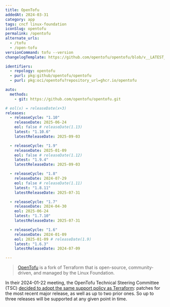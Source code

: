 ```yaml
---
title: OpenTofu
addedAt: 2024-03-31
category: app
tags: cncf linux-foundation
iconSlug: opentofu
permalink: /opentofu
alternate_urls:
  - /tofu
  - /open-tofu
versionCommand: tofu --version
changelogTemplate: https://github.com/opentofu/opentofu/blob/v__LATEST__/CHANGELOG.md

identifiers:
  - repology: opentofu
  - purl: pkg:github/opentofu/opentofu
  - purl: pkg:oci/opentofu?repository_url=ghcr.io/opentofu

auto:
  methods:
    - git: https://github.com/opentofu/opentofu.git

# eol(x) = releaseDate(x+3)
releases:
  - releaseCycle: "1.10"
    releaseDate: 2025-06-24
    eol: false # releaseDate(1.13)
    latest: "1.10.6"
    latestReleaseDate: 2025-09-03

  - releaseCycle: "1.9"
    releaseDate: 2025-01-09
    eol: false # releaseDate(1.12)
    latest: "1.9.4"
    latestReleaseDate: 2025-09-03

  - releaseCycle: "1.8"
    releaseDate: 2024-07-29
    eol: false # releaseDate(1.11)
    latest: "1.8.11"
    latestReleaseDate: 2025-07-31

  - releaseCycle: "1.7"
    releaseDate: 2024-04-30
    eol: 2025-06-24
    latest: "1.7.10"
    latestReleaseDate: 2025-07-31

  - releaseCycle: "1.6"
    releaseDate: 2024-01-09
    eol: 2025-01-09 # releaseDate(1.9)
    latest: "1.6.3"
    latestReleaseDate: 2024-07-09

---
```


> [OpenTofu](https://opentofu.org/) is a fork of Terraform that is open-source, community-driven, and managed by the Linux Foundation.

In their 2024-01-22 meeting, the OpenTofu Technical Steering Committee (TSC) [decided to adopt
the same support policy as Terraform](https://github.com/opentofu/opentofu/blob/v1.10.3/TSC_SUMMARY.md#2024-01-22-async):
patches for the most recent major release, as well as up to two prior ones. So up to three releases
will be supported at any given point in time.
